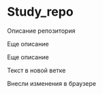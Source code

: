 ﻿# Study_repo

Описание репозитория

Еще описание

Еще описание

Текст в новой ветке

Внесли изменения в браузере
